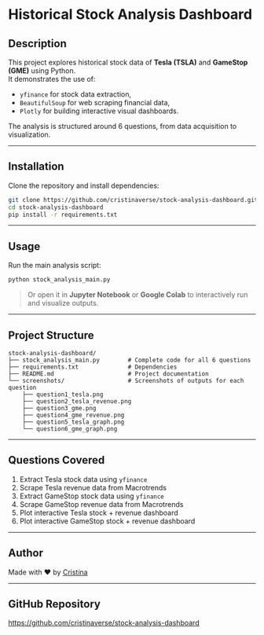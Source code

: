 # Historical Stock Analysis Dashboard

## Description
This project explores historical stock data of **Tesla (TSLA)** and **GameStop (GME)** using Python.  
It demonstrates the use of:
- `yfinance` for stock data extraction,
- `BeautifulSoup` for web scraping financial data,
- `Plotly` for building interactive visual dashboards.

The analysis is structured around 6 questions, from data acquisition to visualization.

---

## Installation

Clone the repository and install dependencies:

```bash
git clone https://github.com/cristinaverse/stock-analysis-dashboard.git
cd stock-analysis-dashboard
pip install -r requirements.txt
```

---

## Usage

Run the main analysis script:

```bash
python stock_analysis_main.py
```

> Or open it in **Jupyter Notebook** or **Google Colab** to interactively run and visualize outputs.

---

## Project Structure

```
stock-analysis-dashboard/
├── stock_analysis_main.py        # Complete code for all 6 questions
├── requirements.txt              # Dependencies
├── README.md                     # Project documentation
└── screenshots/                  # Screenshots of outputs for each question
    ├── question1_tesla.png
    ├── question2_tesla_revenue.png
    ├── question3_gme.png
    ├── question4_gme_revenue.png
    ├── question5_tesla_graph.png
    └── question6_gme_graph.png
```

---

## Questions Covered

1. Extract Tesla stock data using `yfinance`
2. Scrape Tesla revenue data from Macrotrends
3. Extract GameStop stock data using `yfinance`
4. Scrape GameStop revenue data from Macrotrends
5. Plot interactive Tesla stock + revenue dashboard
6. Plot interactive GameStop stock + revenue dashboard

---

## Author

Made with ❤️ by [Cristina](https://github.com/cristinaverse)

---

## GitHub Repository
https://github.com/cristinaverse/stock-analysis-dashboard
